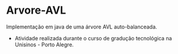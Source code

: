 # Arvore-AVL <br>
Implementação em java de uma árvore AVL auto-balanceada.
* Atividade realizada durante o curso de gradução tecnológica na Unisinos - Porto Alegre.
